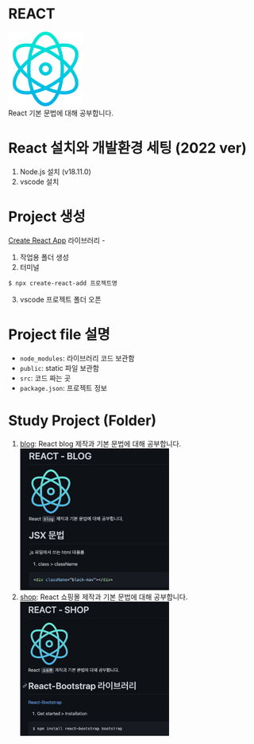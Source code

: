 # REACT

<img width="150" src="./blog/public/img/react.png" /><br/>
React 기본 문법에 대해 공부합니다.

# React 설치와 개발환경 세팅 (2022 ver)

1. Node.js 설치 (v18.11.0)
2. vscode 설치

# Project 생성

[Create React App](https://create-react-app.dev/) 라이브러리 -

1. 작업용 폴더 생성
2. 터미널

```bash
$ npx create-react-add 프로젝트명
```

3. vscode 프로젝트 폴더 오픈

# Project file 설명

- `node_modules`: 라이브러리 코드 보관함
- `public`: static 파일 보관함
- `src`: 코드 짜는 곳
- `package.json`: 프로젝트 정보

# Study Project (Folder)

1. [blog](https://github.com/khakikokyo/codingapple_react/tree/main/blog): React blog 제작과 기본 문법에 대해 공부합니다.<br/>
<img width="300" src="./blog/public/img/react_blog.png" /><br/>
2. [shop](https://github.com/khakikokyo/codingapple_react/tree/main/shop): React 쇼핑몰 제작과 기본 문법에 대해 공부합니다.<br/>
<img width="300" src="./shop/public/img/react_shop.png" /><br/>
